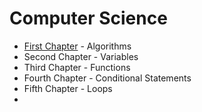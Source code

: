 # Computer Science

* [First Chapter](chapter1.md) - Algorithms
* Second Chapter - Variables
* Third Chapter - Functions
* Fourth Chapter - Conditional Statements
* Fifth Chapter - Loops
* 
